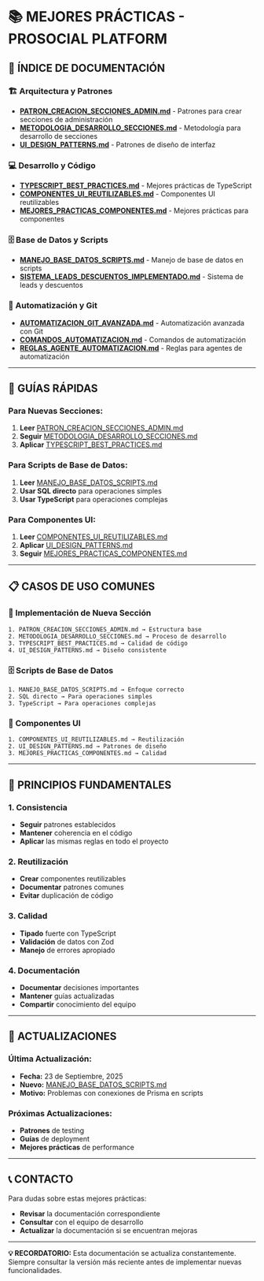 # 📚 **MEJORES PRÁCTICAS - PROSOCIAL PLATFORM**

## 🎯 **ÍNDICE DE DOCUMENTACIÓN**

### **🏗️ Arquitectura y Patrones**
- **[PATRON_CREACION_SECCIONES_ADMIN.md](./PATRON_CREACION_SECCIONES_ADMIN.md)** - Patrones para crear secciones de administración
- **[METODOLOGIA_DESARROLLO_SECCIONES.md](./METODOLOGIA_DESARROLLO_SECCIONES.md)** - Metodología para desarrollo de secciones
- **[UI_DESIGN_PATTERNS.md](./UI_DESIGN_PATTERNS.md)** - Patrones de diseño de interfaz

### **💻 Desarrollo y Código**
- **[TYPESCRIPT_BEST_PRACTICES.md](./TYPESCRIPT_BEST_PRACTICES.md)** - Mejores prácticas de TypeScript
- **[COMPONENTES_UI_REUTILIZABLES.md](./COMPONENTES_UI_REUTILIZABLES.md)** - Componentes UI reutilizables
- **[MEJORES_PRACTICAS_COMPONENTES.md](./MEJORES_PRACTICAS_COMPONENTES.md)** - Mejores prácticas para componentes

### **🗄️ Base de Datos y Scripts**
- **[MANEJO_BASE_DATOS_SCRIPTS.md](./MANEJO_BASE_DATOS_SCRIPTS.md)** - Manejo de base de datos en scripts
- **[SISTEMA_LEADS_DESCUENTOS_IMPLEMENTADO.md](./SISTEMA_LEADS_DESCUENTOS_IMPLEMENTADO.md)** - Sistema de leads y descuentos

### **🤖 Automatización y Git**
- **[AUTOMATIZACION_GIT_AVANZADA.md](./AUTOMATIZACION_GIT_AVANZADA.md)** - Automatización avanzada con Git
- **[COMANDOS_AUTOMATIZACION.md](./COMANDOS_AUTOMATIZACION.md)** - Comandos de automatización
- **[REGLAS_AGENTE_AUTOMATIZACION.md](./REGLAS_AGENTE_AUTOMATIZACION.md)** - Reglas para agentes de automatización

---

## 🚀 **GUÍAS RÁPIDAS**

### **Para Nuevas Secciones:**
1. **Leer** [PATRON_CREACION_SECCIONES_ADMIN.md](./PATRON_CREACION_SECCIONES_ADMIN.md)
2. **Seguir** [METODOLOGIA_DESARROLLO_SECCIONES.md](./METODOLOGIA_DESARROLLO_SECCIONES.md)
3. **Aplicar** [TYPESCRIPT_BEST_PRACTICES.md](./TYPESCRIPT_BEST_PRACTICES.md)

### **Para Scripts de Base de Datos:**
1. **Leer** [MANEJO_BASE_DATOS_SCRIPTS.md](./MANEJO_BASE_DATOS_SCRIPTS.md)
2. **Usar SQL directo** para operaciones simples
3. **Usar TypeScript** para operaciones complejas

### **Para Componentes UI:**
1. **Leer** [COMPONENTES_UI_REUTILIZABLES.md](./COMPONENTES_UI_REUTILIZABLES.md)
2. **Aplicar** [UI_DESIGN_PATTERNS.md](./UI_DESIGN_PATTERNS.md)
3. **Seguir** [MEJORES_PRACTICAS_COMPONENTES.md](./MEJORES_PRACTICAS_COMPONENTES.md)

---

## 📋 **CASOS DE USO COMUNES**

### **🔧 Implementación de Nueva Sección**
```
1. PATRON_CREACION_SECCIONES_ADMIN.md → Estructura base
2. METODOLOGIA_DESARROLLO_SECCIONES.md → Proceso de desarrollo
3. TYPESCRIPT_BEST_PRACTICES.md → Calidad de código
4. UI_DESIGN_PATTERNS.md → Diseño consistente
```

### **🗄️ Scripts de Base de Datos**
```
1. MANEJO_BASE_DATOS_SCRIPTS.md → Enfoque correcto
2. SQL directo → Para operaciones simples
3. TypeScript → Para operaciones complejas
```

### **🎨 Componentes UI**
```
1. COMPONENTES_UI_REUTILIZABLES.md → Reutilización
2. UI_DESIGN_PATTERNS.md → Patrones de diseño
3. MEJORES_PRACTICAS_COMPONENTES.md → Calidad
```

---

## 🎯 **PRINCIPIOS FUNDAMENTALES**

### **1. Consistencia**
- **Seguir** patrones establecidos
- **Mantener** coherencia en el código
- **Aplicar** las mismas reglas en todo el proyecto

### **2. Reutilización**
- **Crear** componentes reutilizables
- **Documentar** patrones comunes
- **Evitar** duplicación de código

### **3. Calidad**
- **Tipado** fuerte con TypeScript
- **Validación** de datos con Zod
- **Manejo** de errores apropiado

### **4. Documentación**
- **Documentar** decisiones importantes
- **Mantener** guías actualizadas
- **Compartir** conocimiento del equipo

---

## 🔄 **ACTUALIZACIONES**

### **Última Actualización:**
- **Fecha:** 23 de Septiembre, 2025
- **Nuevo:** [MANEJO_BASE_DATOS_SCRIPTS.md](./MANEJO_BASE_DATOS_SCRIPTS.md)
- **Motivo:** Problemas con conexiones de Prisma en scripts

### **Próximas Actualizaciones:**
- **Patrones** de testing
- **Guías** de deployment
- **Mejores prácticas** de performance

---

## 📞 **CONTACTO**

Para dudas sobre estas mejores prácticas:
- **Revisar** la documentación correspondiente
- **Consultar** con el equipo de desarrollo
- **Actualizar** la documentación si se encuentran mejoras

---

**💡 RECORDATORIO:** Esta documentación se actualiza constantemente. Siempre consultar la versión más reciente antes de implementar nuevas funcionalidades.

